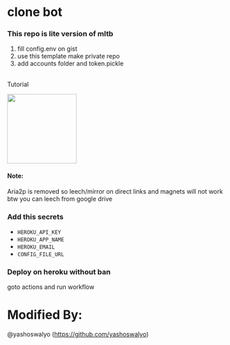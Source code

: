 # clone bot
### This repo is lite version of mltb 

1. fill config.env on gist <br>
2. use this template make private repo <br>
3. add accounts folder and token.pickle <br>

<br> Tutorial
<p><a href="https://youtu.be/ZK4e7n1jEE0"> <img src="https://img.shields.io/badge/See%20Video-black?style=for-the-badge&logo=YouTube" width="160""/></a></p>

#### Note: 
Aria2p is removed so leech/mirror on direct links and magnets will not work <br>
btw you can leech from google drive

### Add this secrets
- `HEROKU_API_KEY`
- `HEROKU_APP_NAME`
- `HEROKU_EMAIL`
- `CONFIG_FILE_URL`

### Deploy on heroku without ban
goto actions and run workflow

# Modified By:
@yashoswalyo (https://github.com/yashoswalyo)
